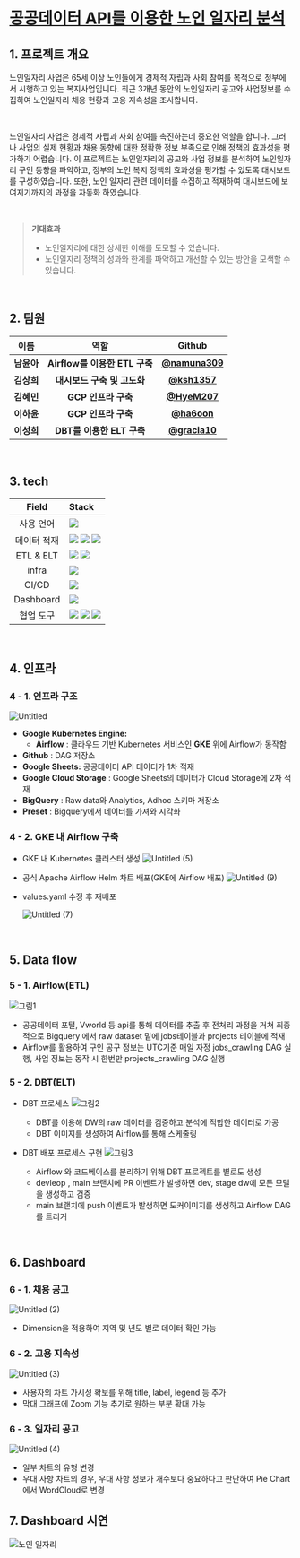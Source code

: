 # [공공데이터 API를 이용한 노인 일자리 분석](https://github.com/DW-BI-Project)

## 1. 프로젝트 개요
 노인일자리 사업은 65세 이상 노인들에게 경제적 자립과 사회 참여를 목적으로 정부에서 시행하고 있는 복지사업입니다. 
최근 3개년 동안의 노인일자리 공고와 사업정보를 수집하여 노인일자리 채용 현황과 고용 지속성을 조사합니다. 

<br> 

 노인일자리 사업은 경제적 자립과 사회 참여를 촉진하는데 중요한 역할을 합니다. 그러나 사업의 실제 현황과 채용 동향에 대한 정확한 정보 부족으로 인해 정책의 효과성을 평가하기 어렵습니다. 
 이 프로젝트는 노인일자리의 공고와 사업 정보를 분석하여 노인일자리 구인 동향을 파악하고, 정부의 노인 복지 정책의 효과성을 평가할 수 있도록 대시보드를 구성하였습니다.
또한, 노인 일자리 관련 데이터를 수집하고 적재하여 대시보드에 보여지기까지의 과정을 자동화 하였습니다.

<br> 

> __기대효과__
> - 노인일자리에 대한 상세한 이해를 도모할 수 있습니다.
> - 노인일자리 정책의 성과와 한계를 파악하고 개선할 수 있는 방안을 모색할 수 있습니다. 



<br> 



## 2. 팀원
| 이름 | 역할 | Github |
|:---:|:---:|:---:|
|**남윤아**|**Airflow를 이용한 ETL 구축**|**[@namuna309](https://github.com/namuna309)**
|**김상희**|**대시보드 구축 및 고도화**|**[@ksh1357](https://github.com/ksh1357)**
|**김혜민**|**GCP 인프라 구축**|**[@HyeM207](https://github.com/HyeM207)**
|**이하윤**|**GCP 인프라 구축**|**[@ha6oon](https://github.com/ha6oon)**
|**이성희**|**DBT를 이용한 ELT 구축**|**[@gracia10](https://github.com/gracia10)**

<br> 


## 3. tech
| Field | Stack |
|:---:|:---|
| 사용 언어 | <img src="https://img.shields.io/badge/python-3776AB?style=flat&logo=python&logoColor=white"/> |
| 데이터 적재 | <img src="https://img.shields.io/badge/bigquery-4285F4?style=flat&logo=googlecloud&logoColor=white"/> <img src="https://img.shields.io/badge/Google Cloud Storage-4285F4?style=flat&logo=googlecloud&logoColor=white"/> <img src="https://img.shields.io/badge/google sheets-34A853?style=flat&logo=googlesheets&logoColor=white"/> |
| ETL & ELT | <img src="https://img.shields.io/badge/airflow-017CEE?style=flat&logo=apacheairflow&logoColor=white"/> <img src="https://img.shields.io/badge/DBT-FF694B?style=flat&logo=dbt&logoColor=white"/> |
| infra | <img src="https://img.shields.io/badge/Google Cloud Platform-4285F4?style=flat&logo=googlecloud&logoColor=white"/> |
| CI/CD | <img src="https://img.shields.io/badge/Git Action-2088FF?style=flat&logo=githubactions&logoColor=white"/> |
| Dashboard | <img src="https://img.shields.io/badge/Superset-00D1B2?style=flat"/> |
| 협업 도구 | <img src="https://img.shields.io/badge/github-181717?style=flat&logo=github&logoColor=white"/> <img src="https://img.shields.io/badge/slack-4A154B?style=flat&logo=slack&logoColor=white"/> <img src="https://img.shields.io/badge/notion-000000?style=flat&logo=notion&logoColor=white"/>|

<br> 

## 4. 인프라
### 4 - 1. 인프라 구조
![Untitled](https://github.com/DW-BI-Project/silverwork-airflow/assets/68600766/23971e0f-abd4-4392-b0f3-8489dcd23c7d)
- **Google Kubernetes Engine:**
    - **Airflow** : 클라우드 기반 Kubernetes 서비스인 **GKE** 위에 Airflow가 동작함
- **Github** : DAG 저장소
- **Google Sheets:** 공공데이터 API 데이터가 1차 적재
- **Google Cloud Storage** : Google Sheets의 데이터가 Cloud Storage에 2차 적재
- **BigQuery** : Raw data와 Analytics, Adhoc 스키마 저장소
- **Preset** : Bigquery에서 데이터를 가져와 시각화
### 4 - 2. GKE 내 Airflow 구축
- GKE 내 Kubernetes 클러스터 생성
![Untitled (5)](https://github.com/DW-BI-Project/silverwork-airflow/assets/68600766/7cb8652e-86c5-405f-abc4-0aad53069efa)
- 공식 Apache Airflow Helm 차트 배포(GKE에 Airflow 배포)
![Untitled (9)](https://github.com/DW-BI-Project/silverwork-airflow/assets/68600766/28742a1c-20a7-4048-b00c-05ff97ecce1d)
- values.yaml 수정 후 재배포
  
  ![Untitled (7)](https://github.com/DW-BI-Project/silverwork-airflow/assets/68600766/65fb78ef-7404-4921-acc7-21fdaf3c2684)
<br>

## 5. Data flow
### 5 - 1. Airflow(ETL)
![그림1](https://github.com/DW-BI-Project/silverwork-airflow/assets/68600766/be98b8d9-9596-4aed-ba52-65486a31231a)
- 공공데이터 포털, Vworld 등 api를 통해 데이터를 추출 후 전처리 과정을 거쳐 최종적으로 Bigquery 에서 raw dataset 밑에 jobs테이블과 projects 테이블에 적재
- Airflow를 활용하여 구인 공구 정보는 UTC기준 매일 자정 jobs_crawling DAG 실행, 사업 정보는 동작 시 한번만 projects_crawling DAG 실행 
### 5 - 2. DBT(ELT)
- DBT 프로세스
![그림2](https://github.com/DW-BI-Project/silverwork-airflow/assets/68600766/bb788021-73f2-45f5-a934-76aa30151046)
    - DBT를 이용해 DW의 raw 데이터를 검증하고 분석에 적합한 데이터로 가공
    - DBT 이미지를 생성하여 Airflow를 통해 스케줄링

- DBT 배포 프로세스 구현
![그림3](https://github.com/DW-BI-Project/silverwork-airflow/assets/68600766/03af6947-a701-4ebb-bb8f-5d77a349a1c7)
    - Airflow 와 코드베이스를 분리하기 위해 DBT 프로젝트를 별로도 생성
    - devleop , main 브랜치에 PR 이벤트가 발생하면 dev, stage dw에 모든 모델을 생성하고 검증
    - main 브랜치에 push 이벤트가 발생하면 도커이미지를 생성하고 Airflow DAG를 트리거

<br>

## 6. Dashboard
### 6 - 1. 채용 공고
![Untitled (2)](https://github.com/DW-BI-Project/silverwork-airflow/assets/68600766/cbde3ae3-aa8d-4169-b398-2e6f830f8817)
- Dimension을 적용하여 지역 및 년도 별로 데이터 확인 가능
### 6 - 2. 고용 지속성
![Untitled (3)](https://github.com/DW-BI-Project/silverwork-airflow/assets/68600766/acfafdc2-fe76-4bfa-8a2e-85b4666e81aa)
- 사용자의 차트 가시성 확보를 위해 title, label, legend 등 추가
- 막대 그래프에 Zoom 기능 추가로 원하는 부분 확대 가능
### 6 - 3. 일자리 공고
![Untitled (4)](https://github.com/DW-BI-Project/silverwork-airflow/assets/68600766/95411577-ce85-4d14-8c09-2f7e423d50d2)
- 일부 차트의 유형 변경
- 우대 사항 차트의 경우, 우대 사항 정보가 개수보다 중요하다고 판단하여 Pie Chart에서 WordCloud로 변경


## 7. Dashboard 시연
![노인 일자리](https://github.com/learn-programmers/KDT_DATA_1st/assets/62321695/741826fd-f77c-436e-ae6f-a3bbb781b6bf)


